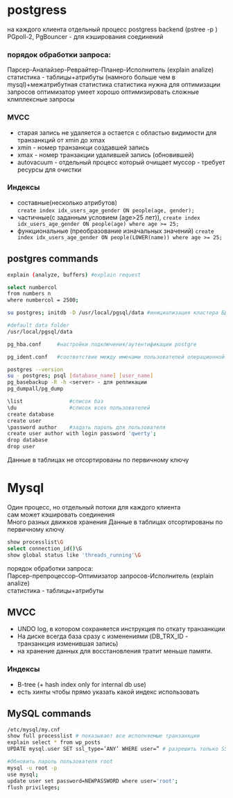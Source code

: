 # postgress

на каждого клиента отдельный процесс postgress backend (pstree -p <number>)
PGpoll-2, PgBouncer - для кэширования соединений

### порядок обработки запроса:

Парсер-Аналайзер-Реврайтер-Планер-Исполнитель (explain analize)
статистика - таблицы+атрибуты (намного больше чем в mysql)+межатрибутная статистика
статистика нужна для оптимизации запросов
оптимизатор умеет хорошо оптимизировать сложные клмплексные запросы

### MVCC

- cтарая запись не удаляется а остается с областью видимости для транзанкций от xmin до xmax
- xmin - номер транзанкци создавшей запись
- xmax - номер транзакции удалившей запись (обновившей)
- autovacuum - отдельный процесс который очищает муссор - требует ресурсы для очистки

### Индексы

- составные(несколько атрибутов)  
`create index idx_users_age_gender ON people(age, gender);`
- частичные(с заданным условием (age>25 лет)),
`create index idx_users_age_gender ON people(age) where age >= 25;`
- функциональные (преобразование изначальных значений)
`create index idx_users_age_gender ON people(LOWER(name)) where age >= 25;`

## postgres commands

```bash
explain (analyze, buffers) #explain request

select numbercol
from numbers n 
where numbercol = 2500;

su postgres; initdb -D /usr/local/pgsql/data #инициализация кластера БД (pg_ctl -D /usr/local/pgsql/data initdb)

#default data folder
/usr/local/pgsql/data

pg_hba.conf     #настройки подключения/аутентификации postgre

pg_ident.conf   #соответствие между именами пользователей операционной системы и именами ролей базы данных PostgreSQL

postgres --version
su - postgres; psql [database_name] [user_name]
pg_basebackup -R -h <server> - для репликации
pg_dumpall/pg_dump

\list               #список баз
\du                 #список всех пользователей
create database
create user
\password author    #задать пароль для пользователя
create user author with login password 'qwerty';
drop database
drop user
```

Данные в таблицах не отсортированы по первичному ключу	

# Mysql

Один процесс, но отдельный потоки для каждого клиента  
сам может кэшировать соединения  
Много разных движков хранения
Данные в таблицах отсортированы по первичному ключу	

```bash
show processlist\G
select connection_id()\G
show global status like 'threads_running'\G
```

порядок обработки запроса:  
Парсер-препроцессор-Оптимизатор запросов-Исполнитель (explain analize)  
статистика - таблицы+атрибуты

## MVCC
- UNDO log, в котором сохраняется инструкция по откату транзанкции
- На диске всегда база сразу с изменениями (DB_TRX_ID - транзанкция изменившая запись)
- на хранение данных для восстановления тратит меньше памяти.

### Индексы

- B-tree (+ hash index only for internal db use)
- есть хинты чтобы прямо указать какой индекс использовать

## MySQL commands

```bash
/etc/mysql/my.cnf
show full processlist # показывает все исполняемые транзанкции
explain select * from wp_posts
UPDATE mysql.user SET ssl_type=’ANY’ WHERE user=” # разрешить только SSL подключения для пользователя

#Обновить пароль пользователя root
mysql -u root -p
use mysql;
update user set password=NEWPASSWORD where user='root';
flush privileges;
```
